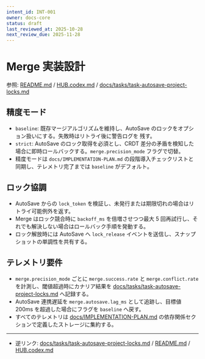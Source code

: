 ```yaml
---
intent_id: INT-001
owner: docs-core
status: draft
last_reviewed_at: 2025-10-28
next_review_due: 2025-11-28
---
```


# Merge 実装設計

参照: [README.md](../README.md) / [HUB.codex.md](../HUB.codex.md) / [docs/tasks/task-autosave-project-locks.md](tasks/task-autosave-project-locks.md)

## 精度モード

- `baseline`: 既存マージアルゴリズムを維持し、AutoSave のロックをオプション扱いにする。失敗時はリトライ後に警告ログを
  残す。
- `strict`: AutoSave のロック取得を必須とし、CRDT 差分の矛盾を検知した場合に即時ロールバックする。`merge.precision_mode`
  フラグで切替。
- 精度モードは `docs/IMPLEMENTATION-PLAN.md` の段階導入チェックリストと同期し、テレメトリ完了までは `baseline` がデフォルト。

## ロック協調

- AutoSave からの `lock_token` を検証し、未発行または期限切れの場合はリトライ可能例外を返す。
- Merge はロック競合時に `backoff_ms` を倍増させつつ最大 5 回再試行し、それでも解決しない場合はロールバック手順を発動する。
- ロック解放時には AutoSave へ `lock_release` イベントを送信し、スナップショットの単調性を共有する。

## テレメトリ要件

- `merge.precision_mode` ごとに `merge.success.rate` と `merge.conflict.rate` を計測し、閾値超過時にカナリア結果を [docs/tasks/task-autosave-project-locks.md](tasks/task-autosave-project-locks.md) へ記録する。
- AutoSave 連携遅延を `merge.autosave.lag_ms` として追跡し、目標値 200ms を超過した場合にフラグを `baseline` へ戻す。
- すべてのテレメトリは [docs/IMPLEMENTATION-PLAN.md](IMPLEMENTATION-PLAN.md) の依存関係セクションで定義したストレージに集約する。

---

- 逆リンク: [docs/tasks/task-autosave-project-locks.md](tasks/task-autosave-project-locks.md) / [README.md](../README.md) / [HUB.codex.md](../HUB.codex.md)
